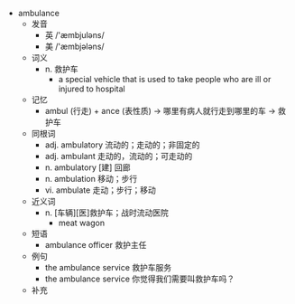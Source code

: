 - ambulance
  - 发音
    - 英 /'æmbjuləns/
    - 美 /'æmbjələns/
  - 词义
    - n. 救护车
      - a special vehicle that is used to take people who are ill or injured to hospital
  - 记忆
    - ambul (行走) + ance (表性质) → 哪里有病人就行走到哪里的车 → 救护车
  - 同根词
    - adj. ambulatory 流动的；走动的；非固定的
    - adj. ambulant 走动的，流动的；可走动的
    - n. ambulatory [建] 回廊
    - n. ambulation 移动；步行
    - vi. ambulate 走动；步行；移动
  - 近义词
    - n. [车辆][医]救护车；战时流动医院
      - meat wagon
  - 短语
    - ambulance officer 救护主任
  - 例句
    - the ambulance service 救护车服务
    - the ambulance service 你觉得我们需要叫救护车吗？
  - 补充